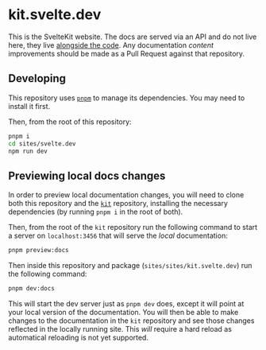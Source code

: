 # kit.svelte.dev

This is the SvelteKit website. The docs are served via an API and do not live here, they live [alongside the code](https://github.com/sveltejs/kit/tree/master/documentation). Any documentation _content_ improvements should be made as a Pull Request against that repository.

## Developing

This repository uses [`pnpm`](https://pnpm.io/) to manage its dependencies. You may need to install it first.

Then, from the root of this repository:

```bash
pnpm i
cd sites/svelte.dev
npm run dev
```

## Previewing local docs changes

In order to preview local documentation changes, you will need to clone both this repository and the [`kit`](https://github.com/sveltejs/kit) repository, installing the necessary dependencies (by running `pnpm i` in the root of both).

Then, from the root of the `kit` repository run the following command to start a server on `localhost:3456` that will serve the _local_ documentation:

```bash
pnpm preview:docs
```

Then inside this repository and package (`sites/sites/kit.svelte.dev`) run the following command:

```bash
pnpm dev:docs
```

This will start the dev server just as `pnpm dev` does, except it will point at your local version of the documentation. You will then be able to make changes to the documentation in the `kit` repository and see those changes reflected in the locally running site. This _will_ require a hard reload as automatical reloading is not yet supported.
